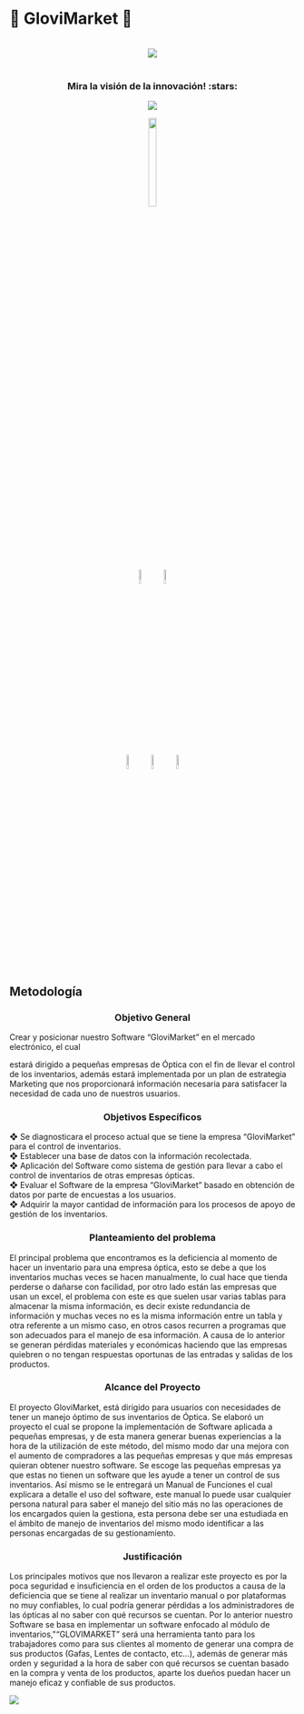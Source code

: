 


# :small_red_triangle: GloviMarket :small_red_triangle_down:
<div align="center">
  <br>
  <img src='https://i.imgur.com/UiJjNYy.png'></a>
</div>
 
<br />
 <h3 align="center"> Mira la visión de la innovación! :stars:</h3> 
<div align="center">
 
 <img src="https://i.imgur.com/7nGxru7.png">
 
<img src='https://i.imgur.com/JeL5Ic2.png' width=17% height=20% ></a>
   
<a href="https://github.com/IIFelipeII" target="_blank"><img src='https://i.imgur.com/P4Kprns.png' width=8% height=8% ></a> </a>
<a href="https://github.com/valeriac24"><img src='https://i.imgur.com/Z4Nsfvs.png' width=8% height=8% ></a>

<a href="https://github.com/andreshg2003"><img src='https://i.imgur.com/KcLPyjj.png' width=8% height=8% ></a>
<a href="https://github.com/jdmendez896"><img src='https://i.imgur.com/Jb3JTjc.png' width=8% height=8% ></a>
<a href="https://github.com/MiltonStivenPinzon"><img src='https://i.imgur.com/CzGj4xW.png' width=8% height=8% ></a>
</div>
</div>
<br />




  <p align="center">
  
    
<br>
<h2>Metodología </h2>
<a id="objg"></a>
<h3 align="center" >Objetivo General </h3> 

Crear y posicionar nuestro Software “GloviMarket” en el mercado electrónico, el cual 

estará dirigido a pequeñas empresas de Óptica con el fin de llevar el control de los 
inventarios, además estará implementada por un plan de estrategia Marketing que nos 
proporcionará información necesaria para satisfacer la necesidad de cada uno de 
nuestros usuarios.
<h3 align="center" >Objetivos Específicos </h3> 
 
❖ Se diagnosticara el proceso actual que se tiene la empresa “GloviMarket” para el 
control de inventarios. <br>
❖ Establecer una base de datos con la información recolectada.<br>
❖ Aplicación del Software como sistema de gestión para llevar a cabo el 
control de inventarios de otras empresas ópticas.<br>
❖ Evaluar el Software de la empresa “GloviMarket” basado en obtención de 
datos por parte de encuestas a los usuarios. <br>
❖ Adquirir la mayor cantidad de información para los procesos de apoyo de 
gestión de los inventarios.<br>
<a id="pro"></a>
<h3 align="center" >Planteamiento del problema </h3> 



El principal problema que encontramos es la deficiencia al momento de hacer un inventario para una 
empresa óptica, esto se debe a que los inventarios muchas veces se hacen manualmente, lo cual hace 
que tienda perderse o dañarse con facilidad, por otro lado están las empresas que usan un excel, el 
problema con este es que suelen usar varias tablas para almacenar la misma información, es decir 
existe redundancia de información y muchas veces no es la misma información entre un tabla y otra 
referente a un mismo caso, en otros casos recurren a programas que son adecuados para el manejo de 
esa información. A causa de lo anterior se generan pérdidas materiales y económicas haciendo que las 
empresas quiebren o no tengan respuestas oportunas de las entradas y salidas de los productos.
<a id="alc"></a>

<h3 align="center" >Alcance del Proyecto </h3>

El proyecto GloviMarket, está dirigido para usuarios con necesidades de tener un manejo óptimo de sus 
inventarios de Óptica. Se elaboró un proyecto el cual se propone la implementación de Software aplicada 
a pequeñas empresas, y de esta manera generar buenas experiencias a la hora de la utilización de este 
método, del mismo modo dar una mejora con el aumento de compradores a las pequeñas empresas y que 
más empresas quieran obtener nuestro software. Se escoge las pequeñas empresas ya que estas no 
tienen un software que les ayude a tener un control de sus inventarios. Así mismo se le entregará un 
Manual de Funciones el cual explicara a detalle el uso del software, este manual lo puede usar cualquier 
persona natural para saber el manejo del sitio más no las operaciones de los encargados quien la 
gestiona, esta persona debe ser una estudiada en el ámbito de manejo de inventarios del mismo modo 
identificar a las personas encargadas de su gestionamiento.
<a id="inv"></a>



<h3 align="center" >Justificación </h3>
<a id="jus"></a>

Los principales motivos que nos llevaron a realizar este proyecto es por la poca seguridad e 
insuficiencia en el orden de los productos a causa de la deficiencia que se tiene al realizar un 
inventario manual o por plataformas no muy confiables, lo cual podría generar pérdidas a los 
administradores de las ópticas al no saber con qué recursos se cuentan. 
Por lo anterior nuestro Software se basa en implementar un software enfocado al módulo de 
inventarios,"“GLOVIMARKET” será una herramienta tanto para los trabajadores como para sus 
clientes al momento de generar una compra de sus productos (Gafas, Lentes de contacto, etc…), 
además de generar más orden y seguridad a la hora de saber con qué recursos se cuentan basado 
en la compra y venta de los productos, aparte los dueños puedan hacer un manejo eficaz y confiable 
de sus productos.
<br>



<img src="https://i.imgur.com/1xytEDX.png">
